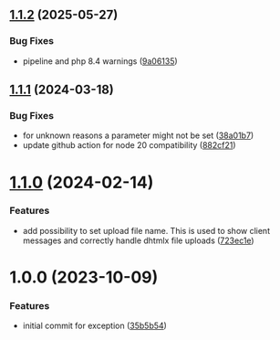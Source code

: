 ## [1.1.2](https://github.com/bespin-studios/byteshard-exception/compare/v1.1.1...v1.1.2) (2025-05-27)


### Bug Fixes

* pipeline and php 8.4 warnings ([9a06135](https://github.com/bespin-studios/byteshard-exception/commit/9a0613554e3d9561d0c7bb024189ec500fb6f130))

## [1.1.1](https://github.com/byteshard/exception/compare/v1.1.0...v1.1.1) (2024-03-18)


### Bug Fixes

* for unknown reasons a parameter might not be set ([38a01b7](https://github.com/byteshard/exception/commit/38a01b7cef91b1773a724af3a49fd1eef2b442f8))
* update github action for node 20 compatibility ([882cf21](https://github.com/byteshard/exception/commit/882cf210bd157dc5d2ca68482a7fabfaf1e09d70))

# [1.1.0](https://github.com/byteshard/exception/compare/v1.0.0...v1.1.0) (2024-02-14)


### Features

* add possibility to set upload file name. This is used to show client messages and correctly handle dhtmlx file uploads ([723ec1e](https://github.com/byteshard/exception/commit/723ec1ec32995cf4e4ea08702337e748916fa842))

# 1.0.0 (2023-10-09)


### Features

* initial commit for exception ([35b5b54](https://github.com/byteshard/exception/commit/35b5b54e980f249944cde94e6b38ebe950443f89))
